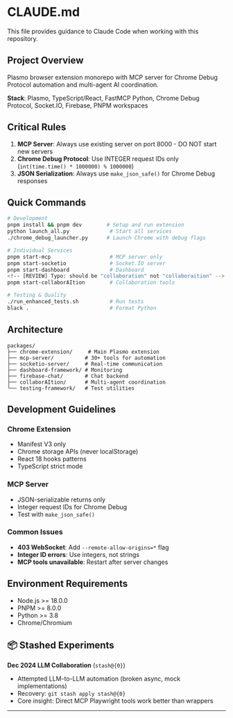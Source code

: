 # CLAUDE.md

This file provides guidance to Claude Code when working with this repository.

## Project Overview

Plasmo browser extension monorepo with MCP server for Chrome Debug Protocol automation and multi-agent AI coordination.

**Stack**: Plasmo, TypeScript/React, FastMCP Python, Chrome Debug Protocol, Socket.IO, Firebase, PNPM workspaces

## Critical Rules

1. **MCP Server**: Always use existing server on port 8000 - DO NOT start new servers
2. **Chrome Debug Protocol**: Use INTEGER request IDs only (`int(time.time() * 1000000) % 1000000`)
3. **JSON Serialization**: Always use `make_json_safe()` for Chrome Debug responses

## Quick Commands

```bash
# Development
pnpm install && pnpm dev        # Setup and run extension
python launch_all.py             # Start all services
./chrome_debug_launcher.py      # Launch Chrome with debug flags

# Individual Services
pnpm start-mcp                   # MCP server only
pnpm start-socketio              # Socket.IO server
pnpm start-dashboard             # Dashboard
<!-- [REVIEW] Typo: should be "collaboration" not "collaboraition" -->
pnpm start-collaborAItion        # Collaboration tools

# Testing & Quality
./run_enhanced_tests.sh          # Run tests
black .                          # Format Python
```

## Architecture

```
packages/
├── chrome-extension/     # Main Plasmo extension
├── mcp-server/          # 30+ tools for automation
├── socketio-server/     # Real-time communication  
├── dashboard-framework/ # Monitoring
├── firebase-chat/       # Chat backend
├── collaborAItion/      # Multi-agent coordination
└── testing-framework/   # Test utilities
```

## Development Guidelines

### Chrome Extension
- Manifest V3 only
- Chrome storage APIs (never localStorage)
- React 18 hooks patterns
- TypeScript strict mode

### MCP Server  
- JSON-serializable returns only
- Integer request IDs for Chrome Debug
- Test with `make_json_safe()`

### Common Issues
- **403 WebSocket**: Add `--remote-allow-origins=*` flag
- **Integer ID errors**: Use integers, not strings
- **MCP tools unavailable**: Restart after server changes




## Environment Requirements
- Node.js >= 18.0.0
- PNPM >= 8.0.0  
- Python >= 3.8
- Chrome/Chromium

## 📦 Stashed Experiments

**Dec 2024 LLM Collaboration** (`stash@{0}`)
- Attempted LLM-to-LLM automation (broken async, mock implementations)
- Recovery: `git stash apply stash@{0}`
- Core insight: Direct MCP Playwright tools work better than wrappers

---

<!-- [QUESTIONS FOR USER]:
1. Should we fix the "collaboraition" typo throughout the codebase?
2. The duplicate Claude instance management sections (lines 5-11 and 215-237) could be merged
3. The Firebase section seems disconnected - is it actively used?
4. The agent coordination protocol references a messaging system that isn't clearly defined
5. Should the stash documentation be temporary (remove after 30 days)?
6. Many testing scripts mentioned - are they all still valid/working?
-->